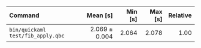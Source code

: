 | Command | Mean [s] | Min [s] | Max [s] | Relative |
|:---|---:|---:|---:|---:|
| `bin/quickaml test/fib_apply.qbc` | 2.069 ± 0.004 | 2.064 | 2.078 | 1.00 |
